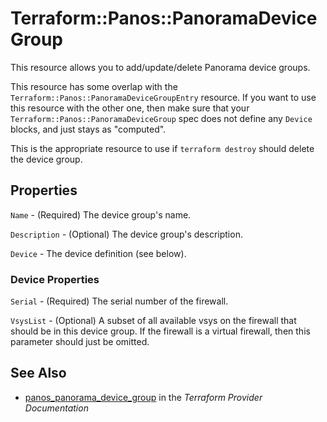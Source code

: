 # Terraform::Panos::PanoramaDeviceGroup

This resource allows you to add/update/delete Panorama device groups.

This resource has some overlap with the `Terraform::Panos::PanoramaDeviceGroupEntry`
resource.  If you want to use this resource with the other one, then make
sure that your `Terraform::Panos::PanoramaDeviceGroup` spec does not define any
`Device` blocks, and just stays as "computed".

This is the appropriate resource to use if `terraform destroy` should delete
the device group.

## Properties

`Name` - (Required) The device group's name.

`Description` - (Optional) The device group's description.

`Device` - The device definition (see below).

### Device Properties

`Serial` - (Required) The serial number of the firewall.

`VsysList` - (Optional) A subset of all available vsys on the firewall
that should be in this device group.  If the firewall is a virtual firewall,
then this parameter should just be omitted.


## See Also

* [panos_panorama_device_group](https://www.terraform.io/docs/providers/panos/r/panorama_device_group.html) in the _Terraform Provider Documentation_